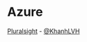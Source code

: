 # Azure
[Pluralsight](https://pluralsight.com) - [@KhanhLVH](https://app.pluralsight.com/profile/KhanhLVH)
